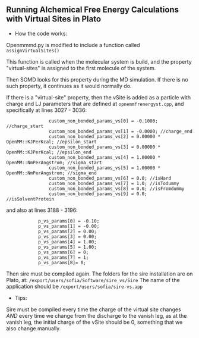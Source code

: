 ## Running Alchemical Free Energy Calculations with Virtual Sites in Plato

- How the code works: 

Openmmmd.py is modified to include a function called `assignVirtualSites()` 

This function is called when the molecular system is build, and the property "virtual-sites" is assigned to the first molecule of the system. 

Then SOMD looks for this property during the MD simulation. If there is no such property, it continues as it would normally do. 

If there is a "virtual-site" property, then the vSite is added as a particle with charge and LJ parameters that are defined at `opnemmfrenergyst.cpp`, 
and specifically at lines 3027 - 3036:
```
                custom_non_bonded_params_vs[0] = -0.1000; //charge_start
                custom_non_bonded_params_vs[1] = -0.0000; //charge_end
                custom_non_bonded_params_vs[2] = 0.00000 * OpenMM::KJPerKcal; //epsilon_start
                custom_non_bonded_params_vs[3] = 0.00000 * OpenMM::KJPerKcal; //epsilon_end
                custom_non_bonded_params_vs[4] = 1.00000 * OpenMM::NmPerAngstrom; //sigma_start
                custom_non_bonded_params_vs[5] = 1.00000 * OpenMM::NmPerAngstrom; //sigma_end
                custom_non_bonded_params_vs[6] = 0.0; //isHard
                custom_non_bonded_params_vs[7] = 1.0; //isTodummy
                custom_non_bonded_params_vs[8] = 0.0; //isFromdummy
                custom_non_bonded_params_vs[9] = 0.0; //isSolventProtein
```
and also at lines 3188 - 3196:
```
            p_vs_params[0] = -0.10;
            p_vs_params[1] = -0.00;
            p_vs_params[2] = 0.00;
            p_vs_params[3] = 0.00;
            p_vs_params[4] = 1.00;
            p_vs_params[5] = 1.00;
            p_vs_params[6] = 0;
            p_vs_params[7] = 1;
            p_vs_params[8]= 0;
```
Then sire must be compiled again.
The folders for the sire installation are on Plato, at:
`/export/users/sofia/Software/sire_vs/Sire`
The name of the application should be `/export/users/sofia/sire-vs.app`

- Tips: 

Sire must be compiled every time the charge of the virtual site changes *AND* every time we change from the discharge to the vanish leg, as at the vanish leg, the initial charge of the vSite should be 0, something that we also change manually. 



